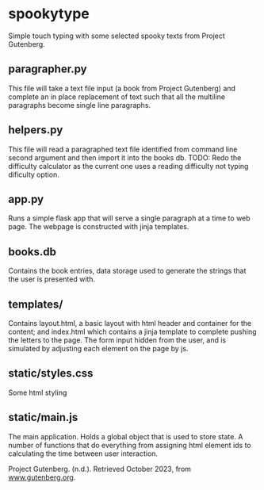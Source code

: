# spookytype

Simple touch typing with some selected spooky texts from Project Gutenberg. 

## paragrapher.py
This file will take a text file input (a book from Project Gutenberg) and complete an in place replacement of text such that all the multiline paragraphs become single line paragraphs. 

## helpers.py
This file will read a paragraphed text file identified from command line second argument and then import it into the books db. 
TODO: Redo the difficulty calculator as the current one uses a reading difficulty not typing dificulty option. 

## app.py
Runs a simple flask app that will serve a single paragraph at a time to web page. The webpage is constructed with jinja templates. 

## books.db
Contains the book entries, data storage used to generate the strings that the user is presented with.

## templates/ 
Contains layout.html, a basic layout with html header and container for the content; and index.html which contains a jinja template to complete pushing the letters to the page. The form input hidden from the user, and is simulated by adjusting each element on the page by js. 

## static/styles.css
Some html styling

## static/main.js
The main application. Holds a global object that is used to store state. A number of functions that do everything from assigning html element ids to calculating the time between user interaction.


Project Gutenberg. (n.d.). Retrieved October 2023, from www.gutenberg.org.

